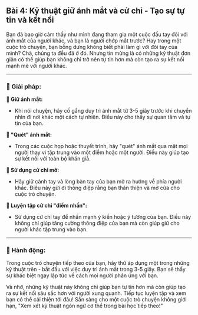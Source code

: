 ## Bài 4: Kỹ thuật giữ ánh mắt và cử chỉ - Tạo sự tự tin và kết nối

Bạn đã bao giờ cảm thấy như mình đang tham gia một cuộc đấu tay đôi với ánh mắt của người khác, và bạn là người chớp mắt trước? Hay trong một cuộc trò chuyện, bạn bỗng dưng không biết phải làm gì với đôi tay của mình? Chà, chúng ta đều đã ở đó. Nhưng tin mừng là có những kỹ thuật đơn giản có thể giúp bạn không chỉ trở nên tự tin hơn mà còn tạo ra sự kết nối mạnh mẽ với người khác.

---

### 📌 Giải pháp:

**🔹 Giữ ánh mắt:**
- Khi nói chuyện, hãy cố gắng duy trì ánh mắt từ 3-5 giây trước khi chuyển nhìn đi nơi khác một cách tự nhiên. Điều này cho thấy sự quan tâm và tự tin của bạn.

**🔹 "Quét" ánh mắt:**
- Trong các cuộc họp hoặc thuyết trình, hãy "quét" ánh mắt qua mặt mọi người thay vì tập trung vào một điểm hoặc một người. Điều này giúp tạo sự kết nối với toàn bộ khán giả.

**🔹 Sử dụng cử chỉ mở:**
- Hãy giữ cánh tay và lòng bàn tay của bạn mở ra hướng về phía người khác. Điều này gửi đi thông điệp rằng bạn thân thiện và mở cửa cho cuộc trò chuyện.

**🔹 Luyện tập cử chỉ "điểm nhấn":**
- Sử dụng cử chỉ tay để nhấn mạnh ý kiến hoặc ý tưởng của bạn. Điều này không chỉ giúp tăng cường thông điệp của bạn mà còn giúp giữ cho người khác tập trung vào bạn.

---

### 🚀 Hành động:

Trong cuộc trò chuyện tiếp theo của bạn, hãy thử áp dụng một trong những kỹ thuật trên - bắt đầu với việc duy trì ánh mắt trong 3-5 giây. Bạn sẽ thấy sự khác biệt ngay lập tức về cách mọi người phản ứng với bạn.

Và nhớ, những kỹ thuật này không chỉ giúp bạn tự tin hơn mà còn giúp tạo ra sự kết nối sâu sắc hơn với người xung quanh. Tiếp tục luyện tập và xem bạn có thể cải thiện tới đâu! Sẵn sàng cho một cuộc trò chuyện không giới hạn, "Xem xét kỹ thuật ngôn ngữ cơ thể trong bài học tiếp theo!"